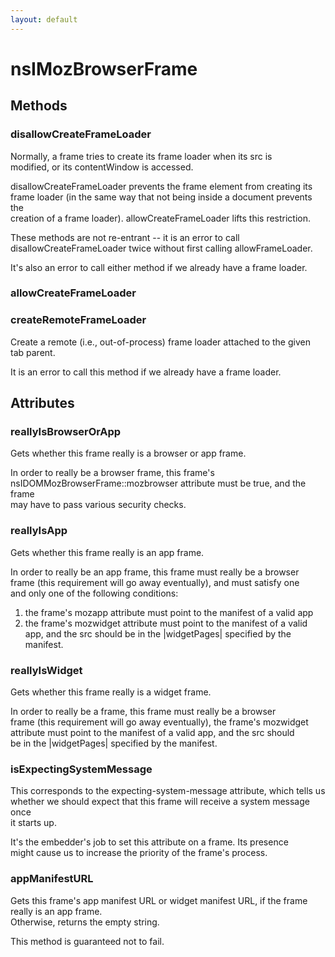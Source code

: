 ```yaml
---
layout: default
---
```


# nsIMozBrowserFrame #

## Methods ##

### disallowCreateFrameLoader ###
  
Normally, a frame tries to create its frame loader when its src is  
modified, or its contentWindow is accessed.  
  
disallowCreateFrameLoader prevents the frame element from creating its  
frame loader (in the same way that not being inside a document prevents the  
creation of a frame loader).  allowCreateFrameLoader lifts this restriction.  
  
These methods are not re-entrant -- it is an error to call  
disallowCreateFrameLoader twice without first calling allowFrameLoader.  
  
It's also an error to call either method if we already have a frame loader.  
  

### allowCreateFrameLoader ###

### createRemoteFrameLoader ###
  
Create a remote (i.e., out-of-process) frame loader attached to the given  
tab parent.  
  
It is an error to call this method if we already have a frame loader.  
  

## Attributes ##

### reallyIsBrowserOrApp ###
  
Gets whether this frame really is a browser or app frame.  
  
In order to really be a browser frame, this frame's  
nsIDOMMozBrowserFrame::mozbrowser attribute must be true, and the frame  
may have to pass various security checks.  
  

### reallyIsApp ###
  
Gets whether this frame really is an app frame.  
  
In order to really be an app frame, this frame must really be a browser  
frame (this requirement will go away eventually), and must satisfy one  
and only one of the following conditions:  
1. the frame's mozapp attribute must point to the manifest of a valid app  
2. the frame's mozwidget attribute must point to the manifest of a valid  
app, and the src should be in the |widgetPages| specified by the manifest.  
  

### reallyIsWidget ###
  
Gets whether this frame really is a widget frame.  
  
In order to really be a frame, this frame must really be a browser  
frame (this requirement will go away eventually), the frame's mozwidget  
attribute must point to the manifest of a valid app, and the src should  
be in the |widgetPages| specified by the manifest.  
  

### isExpectingSystemMessage ###
  
This corresponds to the expecting-system-message attribute, which tells us  
whether we should expect that this frame will receive a system message once  
it starts up.  
  
It's the embedder's job to set this attribute on a frame.  Its presence  
might cause us to increase the priority of the frame's process.  
  

### appManifestURL ###
  
Gets this frame's app manifest URL or widget manifest URL, if the frame  
really is an app frame.  
Otherwise, returns the empty string.  
  
This method is guaranteed not to fail.  
  
